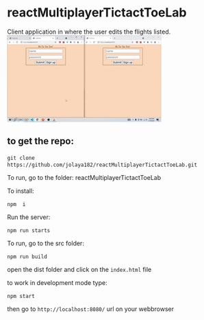 # reactMultiplayerTictactToeLab

Client application in where the user edits the flights listed.
<img src="./frontEnd/images/t.gif" title="t"/>

## to get the repo:

```
git clone https://github.com/jolaya182/reactMultiplayerTictactToeLab.git

```
To run, go to the folder: reactMultiplayerTictactToeLab

To install:
```
npm  i
```

Run the server:
```
npm run starts
```

To run, go to the src folder:

```
npm run build
```

open the dist folder and click on the `index.html` file

to work in development mode type:

```
npm start
```
then go to `http://localhost:8080/` url on your webbrowser